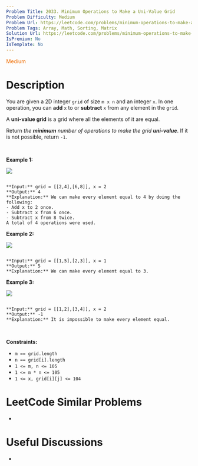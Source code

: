 ```yaml
---
Problem Title: 2033. Minimum Operations to Make a Uni-Value Grid
Problem Difficulty: Medium
Problem Url: https://leetcode.com/problems/minimum-operations-to-make-a-uni-value-grid/
Problem Tags: Array, Math, Sorting, Matrix
Solution Url: https://leetcode.com/problems/minimum-operations-to-make-a-uni-value-grid/solution/
IsPremium: No
IsTemplate: No
---
```


<span style="color: rgb(239, 108, 0);">Medium</span>

# Description

You are given a 2D integer `grid` of size `m x n` and an integer `x`. In one operation, you can **add** `x` to or **subtract** `x` from any element in the `grid`.


A **uni-value grid** is a grid where all the elements of it are equal.


Return *the **minimum** number of operations to make the grid **uni-value***. If it is not possible, return `-1`.


 


**Example 1:**


![](https://assets.leetcode.com/uploads/2021/09/21/gridtxt.png)

```

**Input:** grid = [[2,4],[6,8]], x = 2
**Output:** 4
**Explanation:** We can make every element equal to 4 by doing the following: 
- Add x to 2 once.
- Subtract x from 6 once.
- Subtract x from 8 twice.
A total of 4 operations were used.

```

**Example 2:**


![](https://assets.leetcode.com/uploads/2021/09/21/gridtxt-1.png)

```

**Input:** grid = [[1,5],[2,3]], x = 1
**Output:** 5
**Explanation:** We can make every element equal to 3.

```

**Example 3:**


![](https://assets.leetcode.com/uploads/2021/09/21/gridtxt-2.png)

```

**Input:** grid = [[1,2],[3,4]], x = 2
**Output:** -1
**Explanation:** It is impossible to make every element equal.

```

 


**Constraints:**


* `m == grid.length`
* `n == grid[i].length`
* `1 <= m, n <= 105`
* `1 <= m * n <= 105`
* `1 <= x, grid[i][j] <= 104`




# LeetCode Similar Problems

- []()

# Useful Discussions

- []()
